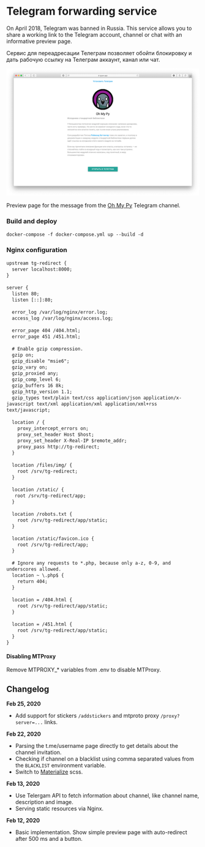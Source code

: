 # Telegram forwarding service

On April 2018, Telegram was banned in Russia. This service allows you to share a working link to the Telegram account, channel or chat with an informative preview page.

Сервис для переадресации Телеграм позволяет обойти блокировку и дать рабочую ссылку на Телеграм аккаунт, канал или чат.

![alt text][screenshot]

Preview page for the message from the [Oh My Py](https://t.me/ohmypy) Telegram channel.

### Build and deploy

```
docker-compose -f docker-compose.yml up --build -d
```

### Nginx configuration

```
upstream tg-redirect {
  server localhost:8000;
}

server {
  listen 80;
  listen [::]:80;

  error_log /var/log/nginx/error.log;
  access_log /var/log/nginx/access.log;

  error_page 404 /404.html;
  error_page 451 /451.html;

  # Enable gzip compression.
  gzip on;
  gzip_disable "msie6";
  gzip_vary on;
  gzip_proxied any;
  gzip_comp_level 6;
  gzip_buffers 16 8k;
  gzip_http_version 1.1;
  gzip_types text/plain text/css application/json application/x-javascript text/xml application/xml application/xml+rss text/javascript;

  location / {
    proxy_intercept_errors on;
    proxy_set_header Host $host;
    proxy_set_header X-Real-IP $remote_addr;
    proxy_pass http://tg-redirect;
  }

  location /files/img/ {
    root /srv/tg-redirect;
  }

  location /static/ {
   root /srv/tg-redirect/app;
  }

  location /robots.txt {
    root /srv/tg-redirect/app/static;
  }

  location /static/favicon.ico {
    root /srv/tg-redirect/app;
  }

  # Ignore any requests to *.php, because only a-z, 0-9, and underscores allowed.
  location ~ \.php$ {
    return 404;
  }

  location = /404.html {
    root /srv/tg-redirect/app/static;
  }

  location = /451.html {
    root /srv/tg-redirect/app/static;
  }
}
```

#### Disabling MTProxy

Remove MTPROXY_* variables from .env to disable MTProxy.

[screenshot]: common/images/ohmypy-post-screenshot.png "Page preview for Oh My Py Telegram channel (https://t.me/ohmypy)"

## Changelog

**Feb 25, 2020**
* Add support for stickers `/addstickers` and mtproto proxy `/proxy?server=...` links.

**Feb 22, 2020**
* Parsing the t.me/username page directly to get details about the channel invitation.
* Checking if channel on a blacklist using comma separated values from the `BLACKLIST` environment variable.
* Switch to [Materialize](https://materializecss.com/) scss.

**Feb 13, 2020**
* Use Telergam API to fetch information about channel, like channel name, description and image.
* Serving static resources via Nginx.

**Feb 12, 2020** 
* Basic implementation. Show simple preview page with auto-redirect after 500 ms and a button. 
